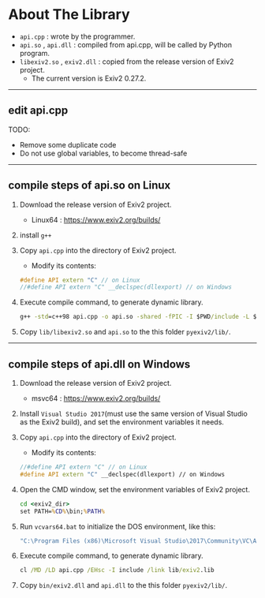 # About The Library

- `api.cpp` : wrote by the programmer.
- `api.so` , `api.dll` : compiled from api.cpp, will be called by Python program.
- `libexiv2.so` , `exiv2.dll` : copied from the release version of Exiv2 project.
  - The current version is Exiv2 0.27.2.

---

## edit api.cpp

TODO:

- Remove some duplicate code
- Do not use global variables, to become thread-safe

---

## compile steps of api.so on Linux

1. Download the release version of Exiv2 project.
    - Linux64 : <https://www.exiv2.org/builds/>

2. install `g++`

3. Copy `api.cpp` into the directory of Exiv2 project.
    - Modify its contents:

    ```C++
    #define API extern "C" // on Linux
    //#define API extern "C" __declspec(dllexport) // on Windows
    ```

4. Execute compile command, to generate dynamic library.

    ```cmd
    g++ -std=c++98 api.cpp -o api.so -shared -fPIC -I $PWD/include -L $PWD/lib -l Exiv2
    ```

5. Copy `lib/libexiv2.so` and `api.so` to the this folder `pyexiv2/lib/`.

---

## compile steps of api.dll on Windows

1. Download the release version of Exiv2 project.
    - msvc64 : <https://www.exiv2.org/builds/>

2. Install `Visual Studio 2017`(must use the same version of Visual Studio as the Exiv2 build), and set the environment variables it needs.

3. Copy `api.cpp` into the directory of Exiv2 project.
    - Modify its contents:

    ```C++
    //#define API extern "C" // on Linux
    #define API extern "C" __declspec(dllexport) // on Windows
    ```

4. Open the CMD window, set the environment variables of Exiv2 project.

    ```cmd
    cd <exiv2_dir>
    set PATH=%CD%\bin;%PATH%
    ```

5. Run `vcvars64.bat` to initialize the DOS environment, like this:

    ```cmd
    "C:\Program Files (x86)\Microsoft Visual Studio\2017\Community\VC\Auxiliary\Build\vcvars64.bat"
    ```

6. Execute compile command, to generate dynamic library.

    ```cmd
    cl /MD /LD api.cpp /EHsc -I include /link lib/exiv2.lib
    ```

7. Copy `bin/exiv2.dll` and `api.dll` to the this folder `pyexiv2/lib/`.
